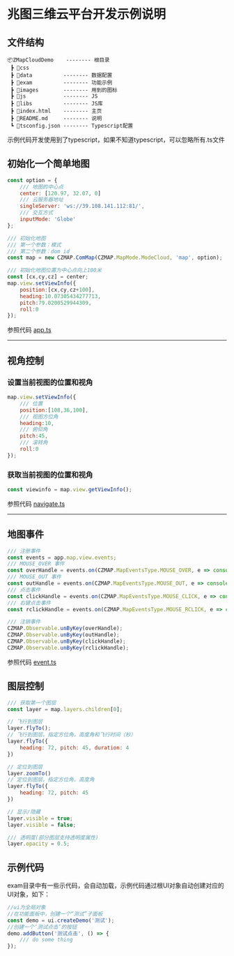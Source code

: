 
# 兆图三维云平台开发示例说明

## 文件结构

```
📦ZMapCloudDemo    -------- 根目录
 ┣ 📂css
 ┣ 📂data          -------- 数据配置
 ┣ 📂exam          -------- 功能示例
 ┣ 📂images        -------- 用到的图标
 ┣ 📂js            -------- JS
 ┣ 📂libs          -------- JS库
 ┣ 📜index.html    -------- 主页
 ┣ 📜README.md     -------- 说明
 ┗ 📜tsconfig.json -------- Typescript配置
```

示例代码开发使用到了typescript，如果不知道typescript，可以忽略所有.ts文件

## 初始化一个简单地图

```js
const option = {
    /// 地图的中心点 
    center: [120.97, 32.07, 0]
    /// 云服务器地址
    singleServer: 'ws://39.108.141.112:81/',
    /// 交互方式
    inputMode: 'Globe'
};

/// 初始化地图
/// 第一个参数：模式
/// 第二个参数：dom id
const map = new CZMAP.ComMap(CZMAP.MapMode.ModeCloud, 'map', option);

/// 初始化地图位置为中心点向上100米
const [cx,cy,cz] = center;
map.view.setViewInfo({
    position:[cx,cy,cz+100],
    heading:10.07305434277713,
    pitch:79.0200529944309,
    roll:0
});
```

参照代码  [app.ts](./js/app.ts#L38)

-------

## 视角控制

### 设置当前视图的位置和视角
``` js
map.view.setViewInfo({
    /// 位置
    position:[108,36,100],
    /// 视图方位角
    heading:10,
    /// 俯仰角
    pitch:45,
    /// 滚转角
    roll:0
}); 
```

### 获取当前视图的位置和视角
``` js
const viewinfo = map.view.getViewInfo();
```

参照代码  [navigate.ts](./exam/navigate.ts)

-------

## 地图事件


```js
/// 注册事件
const events = app.map.view.events;
/// MOUSE_OVER 事件
const overHandle = events.on(CZMAP.MapEventsType.MOUSE_OVER, e => console.info(e); );
/// MOUSE_OUT 事件
const outHandle = events.on(CZMAP.MapEventsType.MOUSE_OUT, e => console.info(e); );
/// 点击事件
const clickHandle = events.on(CZMAP.MapEventsType.MOUSE_CLICK, e => console.info(e) );
/// 右键点击事件
const rclickHandle = events.on(CZMAP.MapEventsType.MOUSE_RCLICK, e => console.info(e) );

/// 注销事件
CZMAP.Observable.unByKey(overHandle);
CZMAP.Observable.unByKey(outHandle);
CZMAP.Observable.unByKey(clickHandle);
CZMAP.Observable.unByKey(rclickHandle);
```

参照代码  [event.ts](./exam/events.ts)

## 图层控制

```js
/// 获取第一个图层
const layer = map.layers.children[0];

// 飞行到图层
layer.flyTo();
// 飞行到图层。指定方位角，高度角和飞行时间（秒）
layer.flyTo({
    heading: 72, pitch: 45, duration: 4
})

// 定位到图层
layer.zoomTo()
// 定位到图层。指定方位角，高度角
layer.flyTo({
    heading: 72, pitch: 45
})

// 显示/隐藏
layer.visible = true;
layer.visible = false;

/// 透明度(部分图层支持透明度属性)
layer.opacity = 0.5;
```


## 示例代码

exam目录中有一些示代码，会自动加载，示例代码通过根UI对象自动创建对应的UI对象，如下：

```ts
//ui为全局对象
//在功能面板中，创建一个“测试”子面板
const demo = ui.createDemo('测试');
//创建一个‘测试点击’的按钮
demo.addButton('测试点击', () => {
    /// do some thing
});
```

